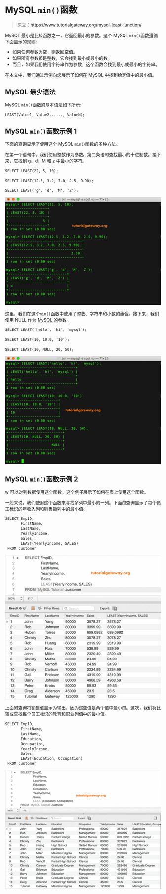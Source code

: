 # MySQL `min()`函数

> 原文：<https://www.tutorialgateway.org/mysql-least-function/>

MySQL 最小是比较函数之一，它返回最小的参数。这个 MySQL `min()`函数遵循下面显示的规则:

*   如果任何参数为空，则返回空值。
*   如果所有参数都是整数，它会找到最小或最小的数。
*   而且，如果我们使用字符串作为参数，这个函数会找到最小或最小的字符串。

在本文中，我们通过示例向您展示了如何在 MySQL 中找到给定值中的最小值。

## MySQL 最少语法

MySQL `min()`函数的基本语法如下所示:

```
LEAST(Value1, Value2......, ValueN);
```

## MySQL `min()`函数示例 1

下面的查询显示了使用这个 MySQL `min()`函数的多种方法。

在第一个语句中，我们使用整数作为参数。第二条语句查找最小的十进制数。接下来，它找到 g、d、M 和 z 中最小的字符。

```
SELECT LEAST(22, 5, 10);

SELECT LEAST(12.5, 3.2, 7.0, 2.5, 9.90);

SELECT LEAST('g', 'd', 'M', 'Z');
```

![MySQL LEAST Function 1](img/54d5f82bf74c8e1cf23f78e42a382152.png)

这里，我们在这个`min()`函数中使用了整数、字符串和小数的组合。接下来，我们使用 NULL 作为 [MySQL 的](https://www.tutorialgateway.org/mysql-tutorial/)参数。

```
SELECT LEAST('hello', 'hi', 'mysql');

SELECT LEAST(10, 10.0, '10');

SELECT LEAST(10, NULL, 20, 50);
```

![MySQL LEAST Function 2](img/3f1599c5918ff461040cc23916ce13d4.png)

## MySQL `min()`函数示例 2

w 可以对列数据使用这个函数。这个例子展示了如何在表上使用这个函数。

一般来说，我们使用这个函数来寻找多列中最小的一列。下面的查询显示了每个员工标识的年收入列和销售额列中的最小值。

```
SELECT EmpID,
       FirstName,
       LastName,
       YearlyIncome,
       Sales, 
       LEAST(YearlyIncome, SALES)
 FROM customer
```

![MySQL LEAST Function 3](img/04d19bad309ebb86302c886390e1aa12.png)

上面的查询将销售值显示为输出，因为这些值是两个值中最小的。这次，我们将比较或查找每个员工标识的教育和职业列值中的最小值。

```
SELECT EmpID, 
       FirstName,
       LastName,
       Education,
       Occupation,
       YearlyIncome,
       Sales,
       LEAST(Education, Occupation)
 FROM customer
```

![MySQL LEAST Function 4](img/5966b4a944ba00b66a5009cb50bf754a.png)